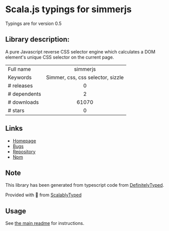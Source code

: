 
# Scala.js typings for simmerjs

Typings are for version 0.5

## Library description:
A pure Javascript reverse CSS selector engine which calculates a DOM element's unique CSS selector on the current page.

|                    |                 |
| ------------------ | :-------------: |
| Full name          | simmerjs |
| Keywords           | Simmer, css, css selector, sizzle |
| # releases         | 0 |
| # dependents       | 2 |
| # downloads        | 61070 |
| # stars            | 0 |

## Links
- [Homepage](https://github.com/gmmorris/simmerjs#readme)
- [Bugs](https://github.com/gmmorris/simmerjs/issues)
- [Repository](https://github.com/gmmorris/simmerjs)
- [Npm](https://www.npmjs.com/package/simmerjs)
    


## Note
This library has been generated from typescript code from [DefinitelyTyped](https://definitelytyped.org).

Provided with :purple_heart: from [ScalablyTyped](https://github.com/oyvindberg/ScalablyTyped)

## Usage
See [the main readme](../../readme.md) for instructions.


